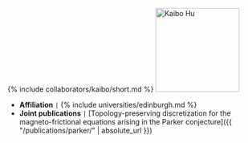 {% include collaborators/kaibo/short.md %}
<img src="/assets/img/collaborators/kaibo.jpg" alt="Kaibo Hu" width="167" />
- **Affiliation** <code>&#124;</code> {% include universities/edinburgh.md %}
- **Joint publications** <code>&#124;</code> [Topology-preserving discretization for the magneto-frictional equations arising in the Parker conjecture]({{ "/publications/parker/" | absolute_url }})